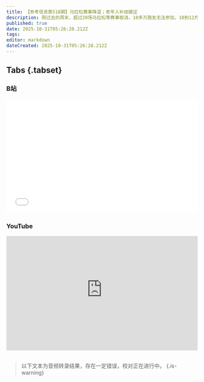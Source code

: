 ```yaml
---
title: 【参考信息第518期】马拉松赛事降温；老年人补结婚证
description: 刚过去的周末，超过20场马拉松等赛事取消，10多万跑友无法参加，10到12月赛事调整100多场，地方抓文旅、举办马拉松的热潮急刹车。山东海阳给老年人补办结婚登记，很多地方都在做。去年初婚人数跌破千万。多起死亡事件后，史上最严中药注射液监管政策征求意见，要淘汰一批。广东农商行要求员工退回3年前至今的过节费。浩吉铁路开辟“兰新—太中银—浩吉”疆煤外运新路径。几内亚西芒杜提前投产，首批矿石下个月启运中国。
published: true
date: 2025-10-31T05:26:28.212Z
tags: 
editor: markdown
dateCreated: 2025-10-31T05:26:28.212Z
---
```


## Tabs {.tabset}
### B站
<div style="position: relative; padding: 30% 45%;">
<iframe style="position: absolute; width: 100%; height: 100%; left: 0; top: 0;" src="//player.bilibili.com/player.html?&bvid=BV1TmW1zHEJc&page=1&as_wide=1&high_quality=1&danmaku=1&autoplay=0" scrolling="no" border="0" frameborder="no" framespacing="0" allowfullscreen="true"></iframe>
</div>

### YouTube
<div style="position: relative; padding: 30% 45%;">
<iframe style="position: absolute; top: 0; left: 0; width: 100%; height: 100%;" src="https://www.youtube-nocookie.com/embed/YouTubeVID" title="YouTube video player" frameborder="0" allow="accelerometer; autoplay; clipboard-write; encrypted-media; gyroscope; picture-in-picture" allowfullscreen></iframe>
</div>

## 

> 以下文本为音频转录结果，存在一定错误，校对正在进行中。
{.is-warning}
